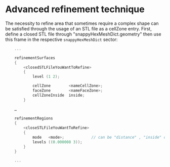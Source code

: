 # Advanced refinement technique

The necessity to refine area that sometimes require a complex shape can
be satisfied through the usage of an STL file as a cellZone entry.
First, define a closed STL file through "snappyHexMeshDict.geometry" then
use this frame in the respective ```snappyHexMeshDict``` sector:

```c++
    ...

    refinementSurfaces
    {
        <closedSTLFileYouWantToRefine>
        {
            level (1 2);

            cellZone        <nameCellZone>;
            faceZone        <nameFaceZone>;
            cellZoneInside  inside;
        }
      
    …

    refinementRegions
    {
        <closeSTLFileYouWantToRefine>
        {
            mode   <mode>;            // can be "distance" , "inside" or "outside"
            levels ((0.000008 3));
        }
    }

    ...
```